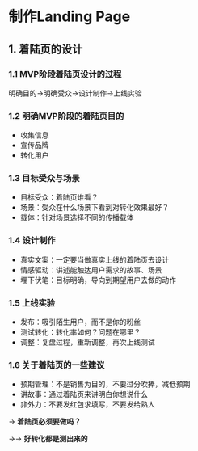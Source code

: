 # 制作Landing Page



## 1. 着陆页的设计

### 1.1 MVP阶段着陆页设计的过程

明确目的→明确受众→设计制作→上线实验



### 1.2 明确MVP阶段的着陆页目的

- 收集信息
- 宣传品牌
- 转化用户



### 1.3 目标受众与场景

- 目标受众：着陆页谁看？
- 场景：受众在什么场景下看到对转化效果最好？
- 载体：针对场景选择不同的传播载体



### 1.4 设计制作

- 真实文案：一定要当做真实上线的着陆页去设计
- 情感驱动：讲述能触达用户需求的故事、场景
- 埋下伏笔：目标明确，导向到期望用户去做的动作



### 1.5 上线实验

- 发布：吸引陌生用户，而不是你的粉丝
- 测试转化：转化率如何？问题在哪里？
- 调整：复盘过程，重新调整，再次上线测试



### 1.6 关于着陆页的一些建议

- 预期管理：不是销售为目的，不要过分吹捧，减低预期
- 讲故事：通过着陆页来讲明白你想说什么
- 非外力：不要发红包求填写，不要发给熟人



→ **着陆页必须要做吗？**

→→  **好转化都是测出来的**



